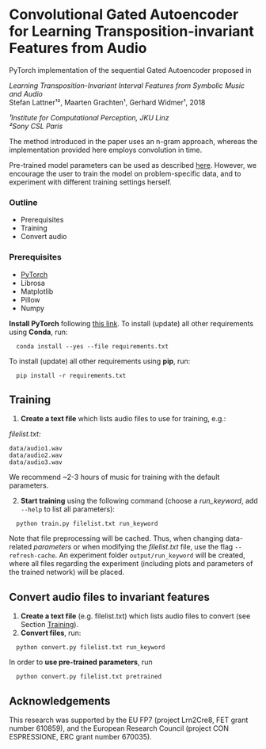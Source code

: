 

# Convolutional Gated Autoencoder for Learning Transposition-invariant Features from Audio

PyTorch implementation of the sequential Gated Autoencoder proposed in 

*Learning Transposition-Invariant Interval Features from Symbolic Music and 
Audio*<br/>
Stefan Lattner¹², Maarten Grachten¹, Gerhard Widmer¹, 2018<br/>

*¹Institute for Computational Perception, JKU Linz*<br/> 
*²Sony CSL Paris*<br/>

The method introduced in the paper uses an n-gram approach, whereas the 
implementation provided here employs convolution in time.

Pre-trained model parameters can be used as described [here](#convert-audio-files-to-invariant-features). However, we encourage the user
to train the model on problem-specific data, and to experiment with different 
training settings herself.

### Outline ###

* Prerequisites
* Training
* Convert audio

### Prerequisites ###

* [PyTorch](http://www.pytorch.org)
* Librosa
* Matplotlib
* Pillow
* Numpy

**Install PyTorch** following [this link](http://www.pytorch.org).
To install (update) all other requirements using **Conda**, run:
```
  conda install --yes --file requirements.txt
```
To install (update) all other requirements using **pip**, run:
```
  pip install -r requirements.txt
```

## Training

1. **Create a text file** which lists audio files to use for training, e.g.:

*filelist.txt:*
```
data/audio1.wav
data/audio2.wav
data/audio3.wav
```
We recommend ~2-3 hours of music for training with the default parameters.

2. **Start training** using the following command
(choose a *run_keyword*, add `--help` to list all parameters):
```
  python train.py filelist.txt run_keyword
```
Note that file preprocessing will be cached. Thus, when changing data-related *parameters* or when modifying the *filelist.txt* file, use the flag `--refresh-cache`.
An experiment folder `output/run_keyword` will be created, where all files regarding the experiment (including plots and parameters of the trained network) will be placed.

## Convert audio files to invariant features

1. **Create a text file** (e.g. filelist.txt) which lists audio files to convert (see Section [Training](#training)).
2. **Convert files**, run:
```
  python convert.py filelist.txt run_keyword
```
In order to **use pre-trained parameters**, run
```
  python convert.py filelist.txt pretrained
```

## Acknowledgements
This research was supported by the EU FP7 (project Lrn2Cre8, FET grant number 610859), and the European Research Council (project CON ESPRESSIONE, ERC grant number 670035).
